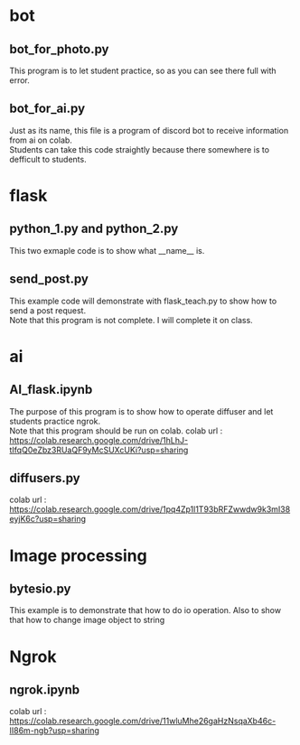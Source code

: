 # bot
## bot_for_photo.py
This program is to let student practice, so as you can see there full with error.
## bot_for_ai.py
Just as its name, this file is a program of discord bot to receive information from ai on colab.<br>
Students can take this code straightly because there somewhere is to defficult to students.

# flask
## python_1.py and python_2.py
This two exmaple code is to show what \_\_name\_\_ is.
## send_post.py
This example code will demonstrate with flask_teach.py to show how to send a post request. <br>
Note that this program is not complete. I will complete it on class. 

# ai
## AI_flask.ipynb
The purpose of this program is to show how to operate diffuser and let students practice ngrok.<br>
Note that this program should be run on colab.
colab url : https://colab.research.google.com/drive/1hLhJ-tIfqQ0eZbz3RUaQF9yMcSUXcUKi?usp=sharing
## diffusers.py
colab url : https://colab.research.google.com/drive/1pq4Zp1l1T93bRFZwwdw9k3mI38eyjK6c?usp=sharing

# Image processing
## bytesio.py
This example is to demonstrate that how to do io operation. Also to show that how to change image object to string

# Ngrok
## ngrok.ipynb
colab url : https://colab.research.google.com/drive/11wluMhe26gaHzNsqaXb46c-II86m-ngb?usp=sharing
